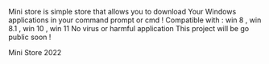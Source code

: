 Mini store is simple store that allows you to download
Your Windows applications in your command prompt or cmd !
Compatible with : win 8 , win 8.1 , win 10 , win 11
No virus or harmful application
This project will be go public soon ! 


Mini Store 2022
